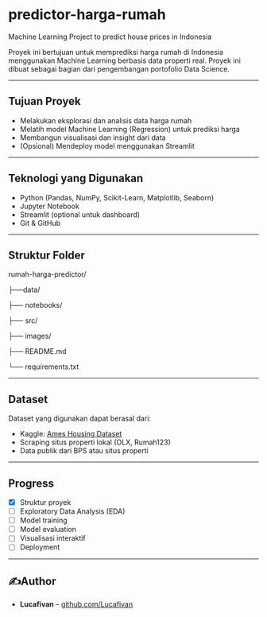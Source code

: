 # predictor-harga-rumah
Machine Learning Project to predict house prices in Indonesia

Proyek ini bertujuan untuk memprediksi harga rumah di Indonesia menggunakan Machine Learning berbasis data properti real. Proyek ini dibuat sebagai bagian dari pengembangan portofolio Data Science.

---

## Tujuan Proyek

- Melakukan eksplorasi dan analisis data harga rumah
- Melatih model Machine Learning (Regression) untuk prediksi harga
- Membangun visualisasi dan insight dari data
- (Opsional) Mendeploy model menggunakan Streamlit

---

## Teknologi yang Digunakan

- Python (Pandas, NumPy, Scikit-Learn, Matplotlib, Seaborn)
- Jupyter Notebook
- Streamlit (optional untuk dashboard)
- Git & GitHub

---

## Struktur Folder
rumah-harga-predictor/

├──data/

├── notebooks/ 

├── src/ 

├── images/

├── README.md 

└── requirements.txt


---

## Dataset

Dataset yang digunakan dapat berasal dari:
- Kaggle: [Ames Housing Dataset](https://www.kaggle.com/datasets/prevek18/ames-housing-dataset)
- Scraping situs properti lokal (OLX, Rumah123)
- Data publik dari BPS atau situs properti

---

## Progress

- [x] Struktur proyek
- [ ] Exploratory Data Analysis (EDA)
- [ ] Model training
- [ ] Model evaluation
- [ ] Visualisasi interaktif
- [ ] Deployment

---

## ✍Author

- **Lucafivan** – [github.com/Lucafivan](https://github.com/Lucafivan)

